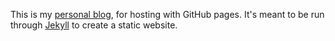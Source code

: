 This is my [personal blog](http://blog.zhibeiyou.net/), for hosting with
GitHub pages. It's meant to be run through
[Jekyll](https://github.com/mojombo/jekyll) to create a static website.
